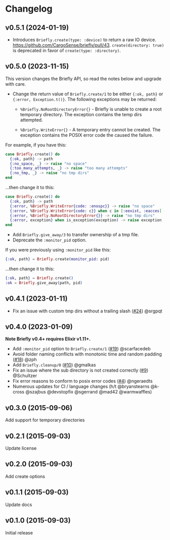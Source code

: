 # Changelog

## v0.5.1 (2024-01-19)

- Introduces `Briefly.create(type: :device)` to return a raw IO device. https://github.com/CargoSense/briefly/pull/43. `create(directory: true)` is deprecated in favor of `create(type: :directory)`.


## v0.5.0 (2023-11-15)

This version changes the Briefly API, so read the notes below and upgrade with care.

- Change the return value of `Briefly.create/1` to be either `{:ok, path}` or
  `{:error, Exception.t()}`. The following exceptions may be returned:

  - `%Briefly.NoRootDirectoryError{}` - Briefly is unable to create a root temporary
    directory. The exception contains the temp dirs attempted.

  - `%Briefly.WriteError{}` - A temporary entry cannot be created. The exception
    contains the POSIX error code the caused the failure.

For example, if you have this:

```elixir
case Briefly.create() do
  {:ok, path} -> path
  {:no_space, _} -> raise "no space"
  {:too_many_attempts, _} -> raise "too many attempts"
  {:no_tmp, _} -> raise "no tmp dirs"
end
```

...then change it to this:

```elixir
case Briefly.create() do
  {:ok, path} -> path
  {:error, %Briefly.WriteError{code: :enospc}} -> raise "no space"
  {:error, %Briefly.WriteError{code: c}} when c in [:eexist, :eacces] -> raise "too many attempts"
  {:error, %Briefly.NoRootDirectoryError{}} -> raise "no tmp dirs"
  {:error, exception} when is_exception(exception) -> raise exception
end
```

- Add `Briefly.give_away/3` to transfer ownership of a tmp file.
- Deprecate the `:monitor_pid` option.

If you were previously using `:monitor_pid` like this:

```elixir
{:ok, path} = Briefly.create(monitor_pid: pid)
```

...then change it to this:

```elixir
{:ok, path} = Briefly.create()
:ok = Briefly.give_away(path, pid)
```

## v0.4.1 (2023-01-11)

- Fix an issue with custom tmp dirs without a trailing slash ([#24](https://github.com/CargoSense/briefly/pull/24)) @srgpqt

## v0.4.0 (2023-01-09)

**Note Briefly v0.4+ requires Elixir v1.11+.**

- Add `:monitor_pid` option to `Briefly.create/1` ([#19](https://github.com/CargoSense/briefly/pull/19)) @scarfacedeb
- Avoid folder naming conflicts with monotonic time and random padding ([#18](https://github.com/CargoSense/briefly/pull/18)) @zph
- Add `Briefly.cleanup/0` ([#10](https://github.com/CargoSense/briefly/pull/10)) @gmalkas
- Fix an issue where the sub directory is not created correctly ([#9](https://github.com/CargoSense/briefly/pull/9)) @Schultzer
- Fix error reasons to conform to posix error codes ([#4](https://github.com/CargoSense/briefly/pull/4)) @ngeraedts
- Numerous updates for CI / language changes (h/t @bryanstearns @k-cross @szajbus @devstopfix @sgerrand @mad42 @warmwaffles)

## v0.3.0 (2015-09-06)

Add support for temporary directories

## v0.2.1 (2015-09-03)

Update license

## v0.2.0 (2015-09-03)

Add create options

## v0.1.1 (2015-09-03)

Update docs

## v0.1.0 (2015-09-03)

Initial release
